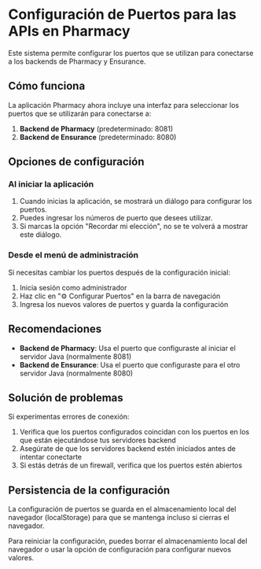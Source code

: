 # Configuración de Puertos para las APIs en Pharmacy

Este sistema permite configurar los puertos que se utilizan para conectarse a los backends de Pharmacy y Ensurance.

## Cómo funciona

La aplicación Pharmacy ahora incluye una interfaz para seleccionar los puertos que se utilizarán para conectarse a:

1. **Backend de Pharmacy** (predeterminado: 8081)
2. **Backend de Ensurance** (predeterminado: 8080)

## Opciones de configuración

### Al iniciar la aplicación

1. Cuando inicias la aplicación, se mostrará un diálogo para configurar los puertos.
2. Puedes ingresar los números de puerto que desees utilizar.
3. Si marcas la opción "Recordar mi elección", no se te volverá a mostrar este diálogo.

### Desde el menú de administración

Si necesitas cambiar los puertos después de la configuración inicial:

1. Inicia sesión como administrador
2. Haz clic en "⚙️ Configurar Puertos" en la barra de navegación
3. Ingresa los nuevos valores de puertos y guarda la configuración

## Recomendaciones

- **Backend de Pharmacy**: Usa el puerto que configuraste al iniciar el servidor Java (normalmente 8081)
- **Backend de Ensurance**: Usa el puerto que configuraste para el otro servidor Java (normalmente 8080)

## Solución de problemas

Si experimentas errores de conexión:

1. Verifica que los puertos configurados coincidan con los puertos en los que están ejecutándose tus servidores backend
2. Asegúrate de que los servidores backend estén iniciados antes de intentar conectarte
3. Si estás detrás de un firewall, verifica que los puertos estén abiertos

## Persistencia de la configuración

La configuración de puertos se guarda en el almacenamiento local del navegador (localStorage) para que se mantenga incluso si cierras el navegador.

Para reiniciar la configuración, puedes borrar el almacenamiento local del navegador o usar la opción de configuración para configurar nuevos valores. 